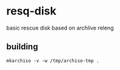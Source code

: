 # resq-disk
basic rescue disk based on archlive releng

## building
`mkarchiso -v -w /tmp/archiso-tmp .`
